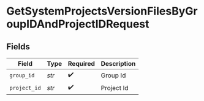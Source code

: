 # GetSystemProjectsVersionFilesByGroupIDAndProjectIDRequest


## Fields

| Field              | Type               | Required           | Description        |
| ------------------ | ------------------ | ------------------ | ------------------ |
| `group_id`         | *str*              | :heavy_check_mark: | Group Id           |
| `project_id`       | *str*              | :heavy_check_mark: | Project Id         |